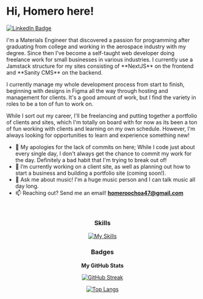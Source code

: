 <h1>Hi, Homero here!</h1>
 
<a href="https://www.linkedin.com/in/homero-ochoa-047/"><img src="https://img.shields.io/badge/LinkedIn-blue?style=for-the-badge&logo=linkedin&logoColor=white" alt="LinkedIn Badge"></a>
 
<p>I'm a Materials Engineer that discovered a passion for programming after graduating from college and working in the aerospace industry with my degree. Since then I've become a self-taught web developer doing freelance work for small businesses in various industries. I currently use a Jamstack structure for my sites consisting of **NextJS** on the frontend and **Sanity CMS** on the backend. 

I currently manage my whole development process from start to finish, beginning with designs in Figma all the way through hosting and management for clients. It's a good amount of work, but I find the variety in roles to be a ton of fun to work on. 
</p>
 
<p>While I sort out my career, I'll be freelancing and putting together a portfolio of clients and sites, which I'm totally on board with for now as its been a ton of fun working with clients and learning on my own schedule. However, I'm always looking for opportunities to learn and experience something new!</p>

- 🌱 My apologies for the lack of commits on here; While I code just about every single day, I don't always get the chance to commit my work for the day. Definitely a bad habit that I'm trying to break out of!
- 🔭 I’m currently working on a client site, as well as planning out how to start a business and building a portfolio site (coming soon!).
- 💬 Ask me about music! I'm a huge music person and I can talk music all day long.
- 📫 Reaching out? Send me an email! **homeroochoa47@gmail.com**

</br>

<div align="center">
 
### Skills

[![My Skills](https://skillicons.dev/icons?i=js,react,nextjs,py,django,figma,tailwind,vercel,html,css,docker)](https://skillicons.dev)

 ### Badges

<b>My GitHub Stats</b>

[![GitHub Streak](http://github-readme-streak-stats.herokuapp.com?user=homeroochoa47&theme=dark&background=000000)](https://git.io/streak-stats)

[![Top Langs](https://github-readme-stats.vercel.app/api/top-langs/?username=homeroochoa47&layout=compact&theme=vision-friendly-dark)](https://github.com/anuraghazra/github-readme-stats)

</div>
